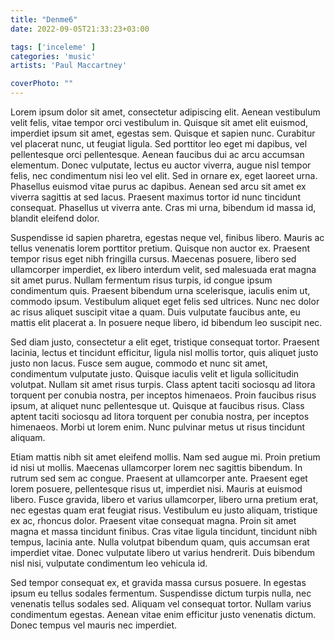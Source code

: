 ```yaml
---
title: "Denme6"
date: 2022-09-05T21:33:23+03:00

tags: ['inceleme' ]
categories: 'music' 
artists: 'Paul Maccartney'

coverPhoto: ""
---
```



Lorem ipsum dolor sit amet, consectetur adipiscing elit. Aenean vestibulum velit felis, vitae tempor orci vestibulum in. Quisque sit amet elit euismod, imperdiet ipsum sit amet, egestas sem. Quisque et sapien nunc. Curabitur vel placerat nunc, ut feugiat ligula. Sed porttitor leo eget mi dapibus, vel pellentesque orci pellentesque. Aenean faucibus dui ac arcu accumsan elementum. Donec vulputate, lectus eu auctor viverra, augue nisl tempor felis, nec condimentum nisi leo vel elit. Sed in ornare ex, eget laoreet urna. Phasellus euismod vitae purus ac dapibus. Aenean sed arcu sit amet ex viverra sagittis at sed lacus. Praesent maximus tortor id nunc tincidunt consequat. Phasellus ut viverra ante. Cras mi urna, bibendum id massa id, blandit eleifend dolor.

Suspendisse id sapien pharetra, egestas neque vel, finibus libero. Mauris ac tellus venenatis lorem porttitor pretium. Quisque non auctor ex. Praesent tempor risus eget nibh fringilla cursus. Maecenas posuere, libero sed ullamcorper imperdiet, ex libero interdum velit, sed malesuada erat magna sit amet purus. Nullam fermentum risus turpis, id congue ipsum condimentum quis. Praesent bibendum urna scelerisque, iaculis enim ut, commodo ipsum. Vestibulum aliquet eget felis sed ultrices. Nunc nec dolor ac risus aliquet suscipit vitae a quam. Duis vulputate faucibus ante, eu mattis elit placerat a. In posuere neque libero, id bibendum leo suscipit nec.

Sed diam justo, consectetur a elit eget, tristique consequat tortor. Praesent lacinia, lectus et tincidunt efficitur, ligula nisl mollis tortor, quis aliquet justo justo non lacus. Fusce sem augue, commodo et nunc sit amet, condimentum vulputate justo. Quisque iaculis velit et ligula sollicitudin volutpat. Nullam sit amet risus turpis. Class aptent taciti sociosqu ad litora torquent per conubia nostra, per inceptos himenaeos. Proin faucibus risus ipsum, at aliquet nunc pellentesque ut. Quisque at faucibus risus. Class aptent taciti sociosqu ad litora torquent per conubia nostra, per inceptos himenaeos. Morbi ut lorem enim. Nunc pulvinar metus ut risus tincidunt aliquam.

Etiam mattis nibh sit amet eleifend mollis. Nam sed augue mi. Proin pretium id nisi ut mollis. Maecenas ullamcorper lorem nec sagittis bibendum. In rutrum sed sem ac congue. Praesent at ullamcorper ante. Praesent eget lorem posuere, pellentesque risus ut, imperdiet nisi. Mauris at euismod libero. Fusce gravida, libero et varius ullamcorper, libero urna pretium erat, nec egestas quam erat feugiat risus. Vestibulum eu justo aliquam, tristique ex ac, rhoncus dolor. Praesent vitae consequat magna. Proin sit amet magna et massa tincidunt finibus. Cras vitae ligula tincidunt, tincidunt nibh tempus, lacinia ante. Nulla volutpat bibendum quam, quis accumsan erat imperdiet vitae. Donec vulputate libero ut varius hendrerit. Duis bibendum nisl nisi, vulputate condimentum leo vehicula id.

Sed tempor consequat ex, et gravida massa cursus posuere. In egestas ipsum eu tellus sodales fermentum. Suspendisse dictum turpis nulla, nec venenatis tellus sodales sed. Aliquam vel consequat tortor. Nullam varius condimentum egestas. Aenean vitae enim efficitur justo venenatis dictum. Donec tempus vel mauris nec imperdiet. 